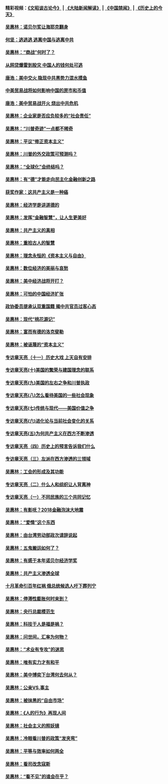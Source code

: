 #### 精彩视频：[《文昭谈古论今》](https://github.com/gfw-breaker/wenzhao/blob/master/README.md?t=12100931) | [《大陆新闻解读》](https://github.com/gfw-breaker/ntdtv-comedy/blob/master/README.md?t=12100931) | [《中国禁闻》](https://github.com/gfw-breaker/ntdtv-news/blob/master/README.md?t=12100931) | [《历史上的今天》](https://github.com/gfw-breaker/today-in-history/blob/master/README.md?t=12100931) 

#### [吴惠林：诺贝尔奖让海耶克翻身](../pages/nsc423/n10890049.md?t=12100931) 

#### [何坚：逃逃逃 逃离中国与逃离中共](../pages/nsc423/n10592891.md?t=12100931) 

#### [吴惠林：“商战”何时了？](../pages/nsc423/n10573558.md?t=12100931) 

#### [从网贷爆雷到股灾 中国人的钱何处可逃](../pages/nsc423/n10572800.md?t=12100931) 

#### [唐浩：美中交火 隐现中共黑势力混水摸鱼](../pages/nsc423/n10544040.md?t=12100931) 

#### [中美贸易战将如何影响中国的房市和币值](../pages/nsc423/n10543697.md?t=12100931) 

#### [唐浩：美中贸易战开火 烧出中共危机](../pages/nsc423/n10540126.md?t=12100931) 

#### [吴惠林：企业家是否应负较多的“社会责任”](../pages/nsc423/n10535022.md?t=12100931) 

#### [吴惠林：“川普奇迹”一点都不稀奇](../pages/nsc423/n10512808.md?t=12100931) 

#### [吴惠林：平议“修正资本主义”](../pages/nsc423/n10495724.md?t=12100931) 

#### [吴惠林：川普的外交政策可预测吗？](../pages/nsc423/n10462387.md?t=12100931) 

#### [吴惠林：“全球化”会终结吗？](../pages/nsc423/n10452838.md?t=12100931) 

#### [吴惠林：有“德”才能走向民主化金融创新之路](../pages/nsc423/n10432292.md?t=12100931) 

#### [获奖作家：这共产主义是一种癌](../pages/nsc423/n10431541.md?t=12100931) 

#### [吴惠林：经济学是讲道德的](../pages/nsc423/n10398014.md?t=12100931) 

#### [吴惠林：发挥“金融智慧”，让人生更美好](../pages/nsc423/n10375019.md?t=12100931) 

#### [吴惠林：共产主义的真相](../pages/nsc423/n10351394.md?t=12100931) 

#### [吴惠林：重拾古人的智慧](../pages/nsc423/n10337691.md?t=12100931) 

#### [吴惠林：理念永恒的《资本主义与自由》](../pages/nsc423/n10316274.md?t=12100931) 

#### [吴惠林：数位经济的美丽与哀愁](../pages/nsc423/n10292946.md?t=12100931) 

#### [吴惠林：美中经济战将开打？](../pages/nsc423/n10258825.md?t=12100931) 

#### [吴惠林：可怕的中国经济扩张](../pages/nsc423/n10219147.md?t=12100931) 

#### [政协委员提承认双重国籍 揭中共官员过客心态](../pages/nsc423/n10208809.md?t=12100931) 

#### [吴惠林：现代“桃花源记”](../pages/nsc423/n10185234.md?t=12100931) 

#### [吴惠林：富而有德的洛克斐勒](../pages/nsc423/n10142264.md?t=12100931) 

#### [吴惠林：被诬蔑的“资本主义”](../pages/nsc423/n10124816.md?t=12100931) 

#### [专访章天亮（十一）历史大戏 上天自有安排](../pages/nsc423/n10094905.md?t=12100931) 

#### [专访章天亮(十)美国的繁荣与建国理念的联系](../pages/nsc423/n10094899.md?t=12100931) 

#### [专访章天亮(九)美国的左右之争和川普执政](../pages/nsc423/n10094889.md?t=12100931) 

#### [专访章天亮(八)怎么看待美国的一些社会现象](../pages/nsc423/n10094857.md?t=12100931) 

#### [专访章天亮(七)传统与现代——美国价值之争](../pages/nsc423/n10093140.md?t=12100931) 

#### [专访章天亮(六)进化论与当前社会变化的关系](../pages/nsc423/n10092036.md?t=12100931) 

#### [专访章天亮(五)为何共产主义在西方不断渗透](../pages/nsc423/n10083620.md?t=12100931) 

#### [专访章天亮（四）历史上的预言告诉我们什么](../pages/nsc423/n10083606.md?t=12100931) 

#### [专访章天亮（三）左派在西方渗透的三领域](../pages/nsc423/n10081115.md?t=12100931) 

#### [吴惠林：工会的形成及其功能](../pages/nsc423/n10080633.md?t=12100931) 

#### [专访章天亮（二）什么人和组织让人背离神](../pages/nsc423/n10076637.md?t=12100931) 

#### [专访章天亮（一）不同民族的三个共同记忆](../pages/nsc423/n10074188.md?t=12100931) 

#### [吴惠林：有影呒？2018金融泡沫大地震](../pages/nsc423/n10040534.md?t=12100931) 

#### [吴惠林：“爱情”这个东西](../pages/nsc423/n10019423.md?t=12100931) 

#### [吴惠林：由台湾劳动部政次请辞说起](../pages/nsc423/n9979679.md?t=12100931) 

#### [吴惠林：五鬼搬运如何了？](../pages/nsc423/n9925338.md?t=12100931) 

#### [吴惠林：有感于本年诺贝尔经济学奖](../pages/nsc423/n9871883.md?t=12100931) 

#### [吴惠林：共产主义渗透全球](../pages/nsc423/n9812748.md?t=12100931) 

#### [十月革命引百年红祸 俄总统候选人吁下葬列宁](../pages/nsc423/n9810182.md?t=12100931) 

#### [吴惠林：停滞性膨胀何时来到？](../pages/nsc423/n9764136.md?t=12100931) 

#### [吴惠林：央行总裁模范生](../pages/nsc423/n9728134.md?t=12100931) 

#### [吴惠林：科技于人是福是祸？](../pages/nsc423/n9672982.md?t=12100931) 

#### [吴惠林：问世间，汇率为何物？](../pages/nsc423/n9621788.md?t=12100931) 

#### [吴惠林：“术业有专攻”的迷思](../pages/nsc423/n9580363.md?t=12100931) 

#### [吴惠林：唯有实力才有和平](../pages/nsc423/n9529599.md?t=12100931) 

#### [吴惠林：美中博奕下台湾何去何从？](../pages/nsc423/n9483598.md?t=12100931) 

#### [吴惠林：公亲VS.事主](../pages/nsc423/n9425637.md?t=12100931) 

#### [吴惠林：被抹黑的“自由市场”](../pages/nsc423/n9351545.md?t=12100931) 

#### [吴惠林：《人的行为》再现人间](../pages/nsc423/n9296339.md?t=12100931) 

#### [吴惠林：社会主义的照妖镜](../pages/nsc423/n9243460.md?t=12100931) 

#### [吴惠林：冷眼看川普的政策“发夹弯”](../pages/nsc423/n9120684.md?t=12100931) 

#### [吴惠林：平等与效率如何两全](../pages/nsc423/n9075430.md?t=12100931) 

#### [吴惠林：看司改念寇斯](../pages/nsc423/n9024915.md?t=12100931) 

#### [吴惠林：“看不见”的谁会在乎？](../pages/nsc423/n8977488.md?t=12100931) 

